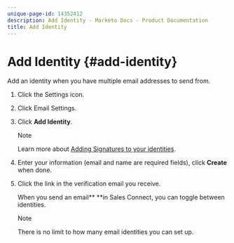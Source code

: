 ```yaml
---
unique-page-id: 14352412
description: Add Identity - Marketo Docs - Product Documentation
title: Add Identity
---
```


# Add Identity {#add-identity}

Add an identity when you have multiple email addresses to send from.

1. Click the Settings icon.
1. Click Email Settings.
1. Click **Add Identity**.

   >[!NOTE]
   >
   >Learn more about [Adding Signatures to your identities](https://docs.marketo.com/x/6BnG).

1. Enter your information (email and name are required fields), click **Create** when done.
1. Click the link in the verification email you receive.

   When you send an email** **in Sales Connect, you can toggle between identities.

   >[!NOTE]
   >
   >There is no limit to how many email identities you can set up.


